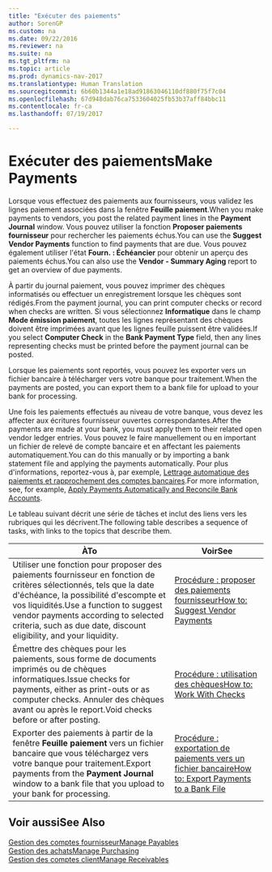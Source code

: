```yaml
---
title: "Exécuter des paiements"
author: SorenGP
ms.custom: na
ms.date: 09/22/2016
ms.reviewer: na
ms.suite: na
ms.tgt_pltfrm: na
ms.topic: article
ms.prod: dynamics-nav-2017
ms.translationtype: Human Translation
ms.sourcegitcommit: 6b60b1344a1e18ad91863046110df880f75f7c04
ms.openlocfilehash: 67d948dab76ca7533604025fb53b37aff84bbc11
ms.contentlocale: fr-ca
ms.lasthandoff: 07/19/2017

---
```


# <a name="make-payments"></a><span data-ttu-id="63249-102">Exécuter des paiements</span><span class="sxs-lookup"><span data-stu-id="63249-102">Make Payments</span></span>
<span data-ttu-id="63249-103">Lorsque vous effectuez des paiements aux fournisseurs, vous validez les lignes paiement associées dans la fenêtre **Feuille paiement**.</span><span class="sxs-lookup"><span data-stu-id="63249-103">When you make payments to vendors, you post the related payment lines in the **Payment Journal** window.</span></span> <span data-ttu-id="63249-104">Vous pouvez utiliser la fonction **Proposer paiements fournisseur** pour rechercher les paiements échus.</span><span class="sxs-lookup"><span data-stu-id="63249-104">You can use the **Suggest Vendor Payments** function to find payments that are due.</span></span> <span data-ttu-id="63249-105">Vous pouvez également utiliser l'état **Fourn. : Échéancier** pour obtenir un aperçu des paiements échus.</span><span class="sxs-lookup"><span data-stu-id="63249-105">You can also use the **Vendor - Summary Aging** report to get an overview of due payments.</span></span>

<span data-ttu-id="63249-106">À partir du journal paiement, vous pouvez imprimer des chèques informatisés ou effectuer un enregistrement lorsque les chèques sont rédigés.</span><span class="sxs-lookup"><span data-stu-id="63249-106">From the payment journal, you can print computer checks or record when checks are written.</span></span> <span data-ttu-id="63249-107">Si vous sélectionnez **Informatique** dans le champ **Mode émission paiement**, toutes les lignes représentant des chèques doivent être imprimées avant que les lignes feuille puissent être validées.</span><span class="sxs-lookup"><span data-stu-id="63249-107">If you select **Computer Check** in the **Bank Payment Type** field, then any lines representing checks must be printed before the payment journal can be posted.</span></span>

<span data-ttu-id="63249-108">Lorsque les paiements sont reportés, vous pouvez les exporter vers un fichier bancaire à télécharger vers votre banque pour traitement.</span><span class="sxs-lookup"><span data-stu-id="63249-108">When the payments are posted, you can export them to a bank file for upload to your bank for processing.</span></span>

<span data-ttu-id="63249-109">Une fois les paiements effectués au niveau de votre banque, vous devez les affecter aux écritures fournisseur ouvertes correspondantes.</span><span class="sxs-lookup"><span data-stu-id="63249-109">After the payments are made at your bank, you must apply them to their related open vendor ledger entries.</span></span> <span data-ttu-id="63249-110">Vous pouvez le faire manuellement ou en important un fichier de relevé de compte bancaire et en affectant les paiements automatiquement.</span><span class="sxs-lookup"><span data-stu-id="63249-110">You can do this manually or by importing a bank statement file and applying the payments automatically.</span></span> <span data-ttu-id="63249-111">Pour plus d'informations, reportez-vous à, par exemple, [Lettrage automatique des paiements et rapprochement des comptes bancaires](receivables-apply-payments-auto-reconcile-bank-accounts.md).</span><span class="sxs-lookup"><span data-stu-id="63249-111">For more information, see, for example, [Apply Payments Automatically and Reconcile Bank Accounts](receivables-apply-payments-auto-reconcile-bank-accounts.md).</span></span>

<span data-ttu-id="63249-112">Le tableau suivant décrit une série de tâches et inclut des liens vers les rubriques qui les décrivent.</span><span class="sxs-lookup"><span data-stu-id="63249-112">The following table describes a sequence of tasks, with links to the topics that describe them.</span></span>

|<span data-ttu-id="63249-113">À</span><span class="sxs-lookup"><span data-stu-id="63249-113">To</span></span> |<span data-ttu-id="63249-114">Voir</span><span class="sxs-lookup"><span data-stu-id="63249-114">See</span></span> |
|---|----|
|<span data-ttu-id="63249-115">Utiliser une fonction pour proposer des paiements fournisseur en fonction de critères sélectionnés, tels que la date d'échéance, la possibilité d'escompte et vos liquidités.</span><span class="sxs-lookup"><span data-stu-id="63249-115">Use a function to suggest vendor payments according to selected criteria, such as due date, discount eligibility, and your liquidity.</span></span>|[<span data-ttu-id="63249-116">Procédure : proposer des paiements fournisseur</span><span class="sxs-lookup"><span data-stu-id="63249-116">How to: Suggest Vendor Payments</span></span>](payables-how-suggest-vendor-payments.md)|
|<span data-ttu-id="63249-117">Émettre des chèques pour les paiements, sous forme de documents imprimés ou de chèques informatiques.</span><span class="sxs-lookup"><span data-stu-id="63249-117">Issue checks for payments, either as print-outs or as computer checks.</span></span> <span data-ttu-id="63249-118">Annuler des chèques avant ou après le report.</span><span class="sxs-lookup"><span data-stu-id="63249-118">Void checks before or after posting.</span></span>|[<span data-ttu-id="63249-119">Procédure : utilisation des chèques</span><span class="sxs-lookup"><span data-stu-id="63249-119">How to: Work With Checks</span></span>](payables-how-work-checks.md)|
|<span data-ttu-id="63249-120">Exporter des paiements à partir de la fenêtre **Feuille paiement** vers un fichier bancaire que vous téléchargez vers votre banque pour traitement.</span><span class="sxs-lookup"><span data-stu-id="63249-120">Export payments from the **Payment Journal** window to a bank file that you upload to your bank for processing.</span></span>|[<span data-ttu-id="63249-121">Procédure : exportation de paiements vers un fichier bancaire</span><span class="sxs-lookup"><span data-stu-id="63249-121">How to: Export Payments to a Bank File</span></span>](payables-how-export-payments-bank-file.md)|

## <a name="see-also"></a><span data-ttu-id="63249-122">Voir aussi</span><span class="sxs-lookup"><span data-stu-id="63249-122">See Also</span></span>
[<span data-ttu-id="63249-123">Gestion des comptes fournisseur</span><span class="sxs-lookup"><span data-stu-id="63249-123">Manage Payables</span></span>](payables-manage-payables.md)  
[<span data-ttu-id="63249-124">Gestion des achats</span><span class="sxs-lookup"><span data-stu-id="63249-124">Manage Purchasing</span></span>](purchasing-manage-purchasing.md)  
[<span data-ttu-id="63249-125">Gestion des comptes client</span><span class="sxs-lookup"><span data-stu-id="63249-125">Manage Receivables</span></span>](receivables-manage-receivables.md)

